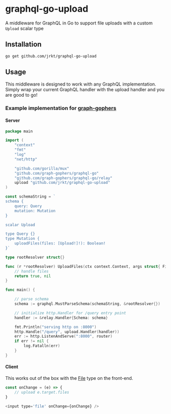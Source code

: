 # graphql-go-upload
A middleware for GraphQL in Go to support file uploads with a custom `Upload` scalar type

## Installation
```bash
go get github.com/jrkt/graphql-go-upload
```

## Usage
This middleware is designed to work with any GraphQL implementation. Simply wrap your current GraphQL handler with
the upload handler and you are good to go!

### Example implementation for [graph-gophers](https://github.com/graph-gophers/graphql-go)
#### Server
```go
package main

import (
	"context"
	"fmt"
	"log"
	"net/http"

	"github.com/gorilla/mux"
	"github.com/graph-gophers/graphql-go"
	"github.com/graph-gophers/graphql-go/relay"
	upload "github.com/jrkt/graphql-go-upload"
)

const schemaString = `
schema {
	query: Query
	mutation: Mutation
}

scalar Upload

type Query {}
type Mutation {
	uploadFiles(files: [Upload!]!): Boolean!
}`

type rootResolver struct{}

func (r *rootResolver) UploadFiles(ctx context.Context, args struct{ Files []upload.Upload }) (bool, error) {
	// handle files
	return true, nil
}

func main() {

	// parse schema
	schema := graphql.MustParseSchema(schemaString, &rootResolver{})

	// initialize http.Handler for /query entry point
	handler := &relay.Handler{Schema: schema}

	fmt.Println("serving http on :8000")
	http.Handle("/query", upload.Handler(handler))
	err := http.ListenAndServe(":8000", router)
	if err != nil {
		log.Fatalln(err)
	}
}
```

#### Client
This works out of the box with the [File](https://developer.mozilla.org/en-US/docs/Web/API/File) type on the front-end.
```javascript
const onChange = (e) => {
    // upload e.target.files
}

<input type='file' onChange={onChange} />
```
